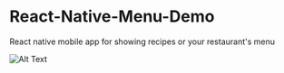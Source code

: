# React-Native-Menu-Demo
React native mobile app for showing recipes or your restaurant's menu

![Alt Text](gif.gif)
